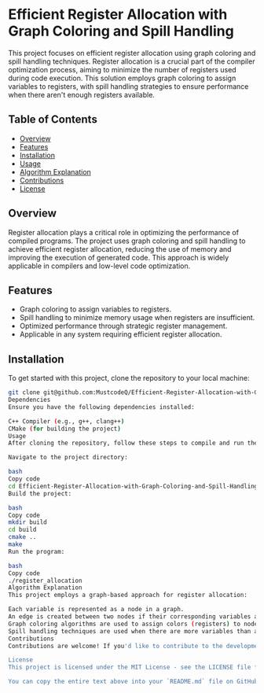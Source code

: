 # Efficient Register Allocation with Graph Coloring and Spill Handling

This project focuses on efficient register allocation using graph coloring and spill handling techniques. Register allocation is a crucial part of the compiler optimization process, aiming to minimize the number of registers used during code execution. This solution employs graph coloring to assign variables to registers, with spill handling strategies to ensure performance when there aren't enough registers available.

## Table of Contents
- [Overview](#overview)
- [Features](#features)
- [Installation](#installation)
- [Usage](#usage)
- [Algorithm Explanation](#algorithm-explanation)
- [Contributions](#contributions)
- [License](#license)

## Overview
Register allocation plays a critical role in optimizing the performance of compiled programs. The project uses graph coloring and spill handling to achieve efficient register allocation, reducing the use of memory and improving the execution of generated code. This approach is widely applicable in compilers and low-level code optimization.

## Features
- Graph coloring to assign variables to registers.
- Spill handling to minimize memory usage when registers are insufficient.
- Optimized performance through strategic register management.
- Applicable in any system requiring efficient register allocation.

## Installation

To get started with this project, clone the repository to your local machine:
```bash
git clone git@github.com:MustcodeQ/Efficient-Register-Allocation-with-Graph-Coloring-and-Spill-Handling.git
Dependencies
Ensure you have the following dependencies installed:

C++ Compiler (e.g., g++, clang++)
CMake (for building the project)
Usage
After cloning the repository, follow these steps to compile and run the project:

Navigate to the project directory:

bash
Copy code
cd Efficient-Register-Allocation-with-Graph-Coloring-and-Spill-Handling
Build the project:

bash
Copy code
mkdir build
cd build
cmake ..
make
Run the program:

bash
Copy code
./register_allocation
Algorithm Explanation
This project employs a graph-based approach for register allocation:

Each variable is represented as a node in a graph.
An edge is created between two nodes if their corresponding variables are in conflict and must be placed in different registers.
Graph coloring algorithms are used to assign colors (registers) to nodes, ensuring that conflicting nodes receive different colors.
Spill handling techniques are used when there are more variables than available registers, where the excess variables are spilled to memory.
Contributions
Contributions are welcome! If you'd like to contribute to the development of this project, feel free to open an issue or submit a pull request.

License
This project is licensed under the MIT License - see the LICENSE file for details.

You can copy the entire text above into your `README.md` file on GitHub. This will provide all the necessary details about your project, making it clear for anyone who views the repository.
